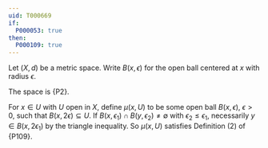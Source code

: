 ```yaml
---
uid: T000669
if:
  P000053: true
then:
  P000109: true
---
```


Let $(X,d)$ be a metric space.
Write $B(x,\epsilon)$ for the open ball centered at $x$ with radius $\epsilon$.

The space is {P2}.

For $x\in U$ with $U$ open in $X$,
define $\mu(x,U)$ to be some open ball $B(x,\epsilon)$, $\epsilon>0$,
such that $B(x,2\epsilon)\subseteq U$.
If $B(x,\epsilon_1)\cap B(y,\epsilon_2)\ne\emptyset$ with $\epsilon_2\le\epsilon_1$,
necessarily $y\in B(x,2\epsilon_1)$ by the triangle inequality.
So $\mu(x,U)$ satisfies Definition (2) of {P109}.

